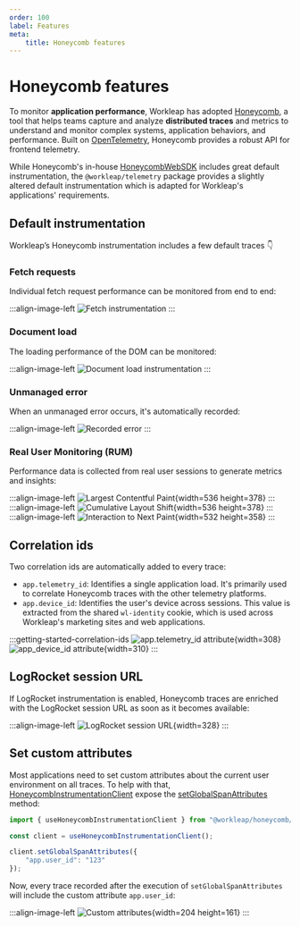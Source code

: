 ```yaml
---
order: 100
label: Features
meta:
    title: Honeycomb features
---
```


# Honeycomb features

To monitor **application performance**, Workleap has adopted [Honeycomb](https://www.honeycomb.io/), a tool that helps teams capture and analyze **distributed traces** and metrics to understand and monitor complex systems, application behaviors, and performance. Built on [OpenTelemetry](https://opentelemetry.io/), Honeycomb provides a robust API for frontend telemetry.

While Honeycomb's in-house [HoneycombWebSDK](https://docs.honeycomb.io/send-data/javascript-browser/honeycomb-distribution/) includes great default instrumentation, the `@workleap/telemetry` package provides a slightly altered default instrumentation which is adapted for Workleap's applications' requirements.

## Default instrumentation

Workleap’s Honeycomb instrumentation includes a few default traces 👇

### Fetch requests

Individual fetch request performance can be monitored from end to end:

:::align-image-left
![Fetch instrumentation](../../static/honeycomb/honeycomb-http-get.png)
:::

### Document load

The loading performance of the DOM can be monitored:

:::align-image-left
![Document load instrumentation](../../static/honeycomb/honeycomb-document-load.png)
:::

### Unmanaged error

When an unmanaged error occurs, it's automatically recorded:

:::align-image-left
![Recorded error](../../static/honeycomb/honeycomb-failing-http-request.png)
:::

### Real User Monitoring (RUM)

Performance data is collected from real user sessions to generate metrics and insights: 

:::align-image-left
![Largest Contentful Paint](../../static/honeycomb/honeycomb-lcp.png){width=536 height=378}
:::
:::align-image-left
![Cumulative Layout Shift](../../static/honeycomb/honeycomb-cls.png){width=536 height=378}
:::
:::align-image-left
![Interaction to Next Paint](../../static/honeycomb/honeycomb-inp.png){width=532 height=358}
:::

## Correlation ids

Two correlation ids are automatically added to every trace:

- `app.telemetry_id`: Identifies a single application load. It's primarily used to correlate Honeycomb traces with the other telemetry platforms.
- `app.device_id`: Identifies the user's device across sessions. This value is extracted from the shared `wl-identity` cookie, which is used across Workleap's marketing sites and web applications.

:::getting-started-correlation-ids
![app.telemetry_id attribute](../../static/honeycomb/honeycomb-telemetry-id.png){width=308}
![app_device_id attribute](../../static/honeycomb/honeycomb-device-id.png){width=310}
:::

## LogRocket session URL

If LogRocket instrumentation is enabled, Honeycomb traces are enriched with the LogRocket session URL as soon as it becomes available:

:::align-image-left
![LogRocket session URL](../../static/honeycomb/honeycomb-logrocket-session-url.png){width=328}
:::

## Set custom attributes

Most applications need to set custom attributes about the current user environment on all traces. To help with that, [HoneycombInstrumentationClient](../../reference/telemetry/HoneycombInstrumentationClient.md) expose the [setGlobalSpanAttributes](../../reference/telemetry/HoneycombInstrumentationClient.md#methods) method:

```ts !#5-7
import { useHoneycombInstrumentationClient } from "@workleap/honeycomb/react";

const client = useHoneycombInstrumentationClient();

client.setGlobalSpanAttributes({
    "app.user_id": "123"
});
```

Now, every trace recorded after the execution of `setGlobalSpanAttributes` will include the custom attribute `app.user_id`:

:::align-image-left
![Custom attributes](../../static/honeycomb/honeycomb-custom-attributes.png){width=204 height=161}
:::
